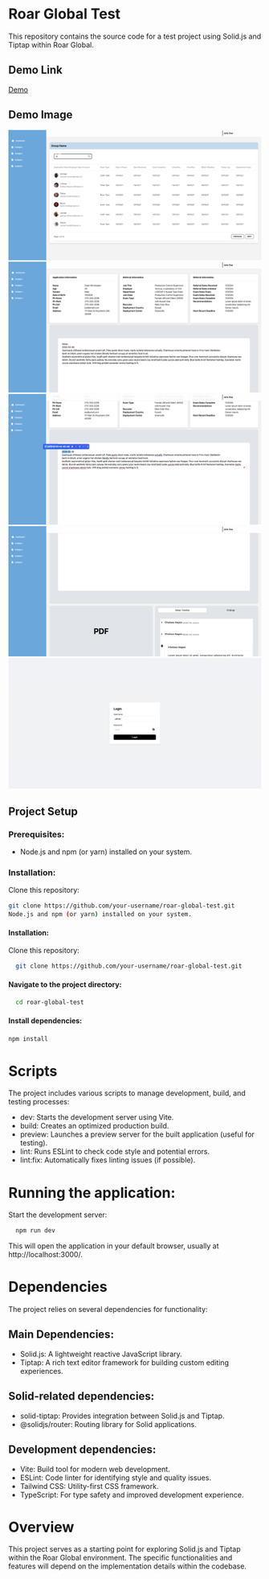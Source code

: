
# Roar Global Test

This repository contains the source code for a test project using Solid.js and Tiptap within Roar Global.

## Demo Link
[Demo](https://roar-global.netlify.app/)

## Demo Image
![Screenshot1.png](src/assets/demo/Screenshot1.png)
![Screenshot2.png](src/assets/demo/Screenshot2.png)
![Screenshot3.png](src/assets/demo/Screenshot3.png)
![Screenshot4.png](src/assets/demo/Screenshot4.png)
![Screenshot5.png](src/assets/demo/Screenshot5.png)


## Project Setup

### Prerequisites:

- Node.js and npm (or yarn) installed on your system.

### Installation:

Clone this repository:

```bash
git clone https://github.com/your-username/roar-global-test.git
Node.js and npm (or yarn) installed on your system.
```

#### Installation:

Clone this repository:
```bash
  git clone https://github.com/your-username/roar-global-test.git
```

#### Navigate to the project directory:

```bash
  cd roar-global-test
```

#### Install dependencies:

```bash
npm install
```

# Scripts
The project includes various scripts to manage development, build, and testing processes:

- dev: Starts the development server using Vite.
- build: Creates an optimized production build.
- preview: Launches a preview server for the built application (useful for testing).
- lint: Runs ESLint to check code style and potential errors.
- lint:fix: Automatically fixes linting issues (if possible).

# Running the application:

Start the development server:
```bash
  npm run dev
```
This will open the application in your default browser, usually at http://localhost:3000/.

# Dependencies
The project relies on several dependencies for functionality:

## Main Dependencies:
 - Solid.js: A lightweight reactive JavaScript library.
 - Tiptap: A rich text editor framework for building custom editing experiences.

## Solid-related dependencies:
- solid-tiptap: Provides integration between Solid.js and Tiptap. 
- @solidjs/router: Routing library for Solid applications.

## Development dependencies:
- Vite: Build tool for modern web development. 
- ESLint: Code linter for identifying style and quality issues. 
- Tailwind CSS: Utility-first CSS framework. 
- TypeScript: For type safety and improved development experience.

# Overview
This project serves as a starting point for exploring Solid.js and Tiptap within the Roar Global environment. The specific functionalities and features will depend on the implementation details within the codebase.


